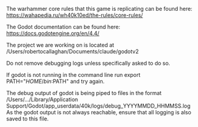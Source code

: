 The warhammer core rules that this game is replicating can be found here: https://wahapedia.ru/wh40k10ed/the-rules/core-rules/

The Godot documentation can be found here: https://docs.godotengine.org/en/4.4/

The project we are working on is located at /Users/robertocallaghan/Documents/claude/godotv2

Do not remove debugging logs unless specifically asked to do so.

If godot is not running in the command line run export PATH="$HOME/bin:$PATH" and try again.

The debug output of godot is being piped to files in the format /Users/.../Library/Application Support/Godot/app_userdata/40k/logs/debug_YYYYMMDD_HHMMSS.log
As the godot output is not always reachable, ensure that all logging is also saved to this file. 
